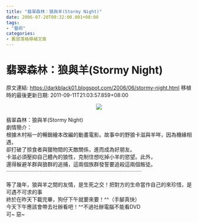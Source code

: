 ```yaml
---
title: "翡翠森林：狼與羊(Stormy Night)"
date: 2006-07-20T00:32:00.001+08:00
tags: 
- "藝術"
categories:
- 舊部落格移植文章
---
```


# 翡翠森林：狼與羊(Stormy Night)

原文連結: https://darkblack01.blogspot.com/2006/06/stormy-night.html
移植時的最後更新日期: 2011-09-11T21:03:57.859+08:00

<div class="separator" style="clear: both; text-align: center;"></div><div class="separator" style="clear: both; text-align: center;"><a href="http://upload.wikimedia.org/wikipedia/en/8/88/Arashi_no_Yoru_Ni.jpg" imageanchor="1" style="margin-left: 1em; margin-right: 1em;"><img border="0" src="http://upload.wikimedia.org/wikipedia/en/8/88/Arashi_no_Yoru_Ni.jpg" /></a></div><br />翡翠森林：狼與羊(Stormy Night) <br />劇情簡介：<br />根據木村裕一的暢銷繪本改編的動畫電影。故事中的野狼卡滋與羊咩，因為機緣相遇，<br />卻打破了掠食者與獵物間的天敵關係，進而成為好朋友。<br />卡滋必須壓抑自己體內的狼性，克制住想吃掉小羊的慾望。此外，<br />還得躲避羊群與狼群的追捕，這兩個族群發誓要追殺這兩個叛徒。<br /><span class="Apple-style-span" style="background-color: white; color: #666666; font-family: Verdana, Geneva, sans-serif; font-size: 13px; line-height: 18px;">-------------------------------------------------------------------------------------</span><br /><br /><a name='more'></a>等了幾年，狼與羊之間的友情，是生死之交！把對方的生命當作自己的來珍惜，是可遇不可求的事<br />終於在昨天下載完畢，狗仔下午就要來要！^^（手腳真快）<br />今天下午應該會帶去社辦看吧！^^不過社辦電腦不能看DVD<br />可~ 惡~
